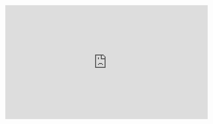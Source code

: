 <html>
<body>
<iframe src="https://www.youtube.com/embed/owsfdh4gxyc" width="640" height="360" frameborder="0" allow="autoplay; fullscreen; picture-in-picture" allowfullscreen></iframe>
</body>
</html>
